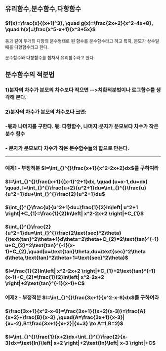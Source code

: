 ## 유리함수,분수함수,다항함수
### $f(x)=\frac{x}{(x+1)^3}, \quad g(x)=\frac{2x+2}{x^2-4x+8}, \quad h(x)=\frac{x^5-x+1}{x^3+5x}$


등과 같이 두개의 다항의 분수형태로 된 함수를 분수함수라고 하고 특히, 분모가 상수일 때를 다항함수라고 한다.  

분수함수와 다항함수를 합쳐서 유리함수라고 한다.  

## 분수함수의 적분법
### 1)분자의 차수가 분모의 차수보다 작으면 -->치환적분법이나 로그함수를 생각해 본다.
### 2)분자의 차수가 분모의 차수보다 크면:  
###   -몫과 나머지를 구한다. 몫: 다항함수, 나머지:분자가 분모보다 차수가 작은 분수 함수  
###   - 분자가 분모보다 차수가 작은 분수함수들의 합으로 만든다.

-----------------------------------------------------------------------------

### 예제1 - 부정적분 $I=\int_{}^{}\frac{x+1}{x^2-2x+2}dx$를 구하여라
### $I=\int_{}^{}\frac{x+1}{(x-1)^2+1}dx, \quad (u=x-1,du=dx) \quad, I=\int_{}^{}\frac{u+2}{u^2+1}du=\int_{}^{}\frac{u}{u^2+1}du+\int_{}^{}\frac{2}{u^2+1}du$  
### $\int_{}^{}\frac{u}{u^2+1}du=\frac{1}{2}ln\left| u^2+1 \right|+C_{1}=\frac{1}{2}ln\left| x^2-2x+2 \right|+C_{1}$  
### $\int_{}^{}\frac{2}{u^2+1}du=\int_{}^{}\frac{2\text{sec}^2\theta}{\text{tan}^2\theta+1}d\theta=2\theta+C_{2}=2\text{tan}^{-1}u+C_{2}=2\text{tan}^{-1}(x-1)+C_{2},\quad(u=\text{tan}\theta,du=\text{sec}^2\theta d\theta,\text{tan}^2\theta+1=\text{sec}^2\theta)$  
### $I=\frac{1}{2}ln\left| x^2-2x+2 \right|+C_{1}+2\text{tan}^{-1}(x-1)+C_{2}=\frac{1}{2}ln\left| x^2-2x+2 \right|+2\text{tan}^{-1}(x-1)+C$  

### 예제2 - 부정적분 $I=\int_{}^{}\frac{3x+1}{x^2-x-6}dx$를 구하여라
### $\frac{3x+1}{x^2-x-6}=\frac{3x+1}{(x+2)(x-3)}=\frac{A}{x+2}+\frac{B}{x-3} ,\quad(A=\frac{3x+1}{x-3}|{x=-2},B=\frac{3x+1}{x+2}|{x=3} \to A=1,B=2)$  
### $I=\int_{}^{}\frac{1}{x+2}dx+\int_{}^{}\frac{2}{x-3}dx=\text{ln}\left| x+2 \right|+2\text{ln}\left| x-3 \right|+C$
